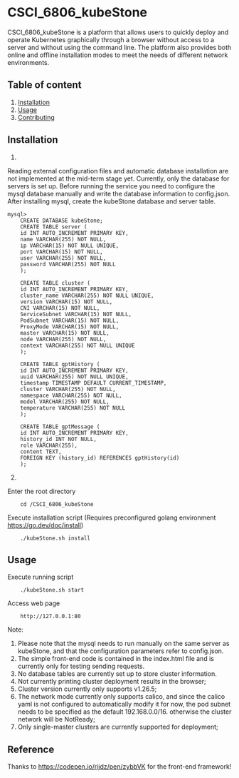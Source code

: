 # CSCI_6806_kubeStone
CSCI_6806_kubeStone is a platform that allows users to quickly deploy and operate Kubernetes graphically through a browser without access to a server and without using the command line.
The platform also provides both online and offline installation modes to meet the needs of different network environments.
## Table of content
1. [Installation](#installation)
2. [Usage](#usage)
3. [Contributing](#contributing)

## Installation
1.
Reading external configuration files and automatic database installation are not implemented at the mid-term stage yet.
Currently, only the database for servers is set up. Before running the service you need to configure the mysql database manually and write the database information to config.json.
After installing mysql, create the kubeStone database and server table.

    mysql>
        CREATE DATABASE kubeStone;
        CREATE TABLE server (
        id INT AUTO_INCREMENT PRIMARY KEY,
        name VARCHAR(255) NOT NULL,
        ip VARCHAR(15) NOT NULL UNIQUE,
        port VARCHAR(15) NOT NULL,
        user VARCHAR(255) NOT NULL,
        password VARCHAR(255) NOT NULL 
        );

        CREATE TABLE cluster (
        id INT AUTO_INCREMENT PRIMARY KEY,
        cluster_name VARCHAR(255) NOT NULL UNIQUE,
        version VARCHAR(15) NOT NULL,
        CNI VARCHAR(15) NOT NULL,
        ServiceSubnet VARCHAR(15) NOT NULL,
        PodSubnet VARCHAR(15) NOT NULL,
        ProxyMode VARCHAR(15) NOT NULL,
        master VARCHAR(15) NOT NULL,
        node VARCHAR(255) NOT NULL,
        context VARCHAR(255) NOT NULL UNIQUE
        );
        
        CREATE TABLE gptHistory (
        id INT AUTO_INCREMENT PRIMARY KEY,
        uuid VARCHAR(255) NOT NULL UNIQUE,
        timestamp TIMESTAMP DEFAULT CURRENT_TIMESTAMP,
        cluster VARCHAR(255) NOT NULL,
        namespace VARCHAR(255) NOT NULL,
        model VARCHAR(255) NOT NULL,
        temperature VARCHAR(255) NOT NULL
        );
        
        CREATE TABLE gptMessage (
        id INT AUTO_INCREMENT PRIMARY KEY,
        history_id INT NOT NULL,
        role VARCHAR(255),
        content TEXT,
        FOREIGN KEY (history_id) REFERENCES gptHistory(id)
        );
2.
Enter the root directory

        cd /CSCI_6806_kubeStone
Execute installation script (Requires preconfigured golang environment https://go.dev/doc/install)

        ./kubeStone.sh install
## Usage
Execute running script

        ./kubeStone.sh start

Access web page

        http://127.0.0.1:80


        
Note: 
1. Please note that the mysql needs to run manually on the same server as kubeStone, and that the configuration parameters refer to config.json.
2. The simple front-end code is contained in the index.html file and is currently only for testing sending requests.
3. No database tables are currently set up to store cluster information.
4. Not currently printing cluster deployment results in the browser;
5. Cluster version currently only supports v1.26.5;
6. The network mode currently only supports calico, and since the calico yaml is not configured to automatically modify it for now, the pod subnet needs to be specified as the default 192.168.0.0/16. otherwise the cluster network will be NotReady;
7. Only single-master clusters are currently supported for deployment;

## Reference
Thanks to https://codepen.io/rijdz/pen/zybbVK for the front-end framework!







